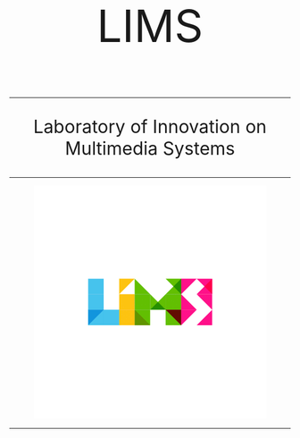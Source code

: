 <p align="center" style="font-size: 5rem;">LIMS</p>

---

<p align="center" style="font-size: 2rem;">Laboratory of Innovation on Multimedia Systems</p>

---

<p align="center">
<img src="./public/LIMS_logo.png" alt="LIMS logo"/>
</p>

---

